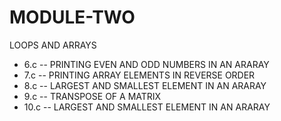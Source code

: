 # MODULE-TWO
LOOPS AND ARRAYS

<ul>

<li> 6.c -- PRINTING EVEN AND ODD NUMBERS IN AN ARARAY </li>
<li> 7.c -- PRINTING ARRAY ELEMENTS IN REVERSE ORDER </li>
<li> 8.c -- LARGEST AND SMALLEST ELEMENT IN AN ARARAY </li>
<li> 9.c -- TRANSPOSE OF A MATRIX </li>
<li> 10.c -- LARGEST AND SMALLEST ELEMENT IN AN ARARAY </li>
   
</ul>
